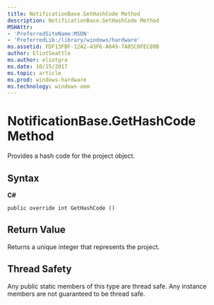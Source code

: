 ```yaml
---
title: NotificationBase.GetHashCode Method
description: NotificationBase.GetHashCode Method
MSHAttr:
- 'PreferredSiteName:MSDN'
- 'PreferredLib:/library/windows/hardware'
ms.assetid: FDF13FBF-12A2-43F6-A049-7A85C0FEC89B
author: EliotSeattle
ms.author: eliotgra
ms.date: 10/15/2017
ms.topic: article
ms.prod: windows-hardware
ms.technology: windows-oem
---
```


# NotificationBase.GetHashCode Method


Provides a hash code for the project object.

## <span id="Syntax"></span><span id="syntax"></span><span id="SYNTAX"></span>Syntax


**C#**

`public override int GetHashCode ()`

## <span id="Return_Value"></span><span id="return_value"></span><span id="RETURN_VALUE"></span>Return Value


Returns a unique integer that represents the project.

## <span id="Thread_Safety"></span><span id="thread_safety"></span><span id="THREAD_SAFETY"></span>Thread Safety


Any public static members of this type are thread safe. Any instance members are not guaranteed to be thread safe.

 

 






